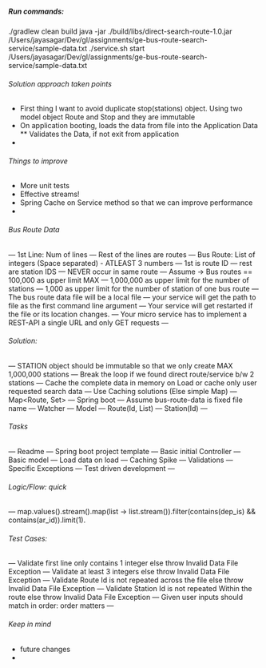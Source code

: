 ##### Run commands:
 ./gradlew clean build
java -jar ./build/libs/direct-search-route-1.0.jar /Users/jayasagar/Dev/gl/assignments/ge-bus-route-search-service/sample-data.txt
./service.sh start /Users/jayasagar/Dev/gl/assignments/ge-bus-route-search-service/sample-data.txt

###### Solution approach taken points
* First thing I want to avoid duplicate stop(stations) object. Using two model object Route and Stop and they are immutable 
* On application booting, loads the data from file into the Application Data
** Validates the Data, if not exit from application
* 

###### Things to improve
* More unit tests 
* Effective streams!
* Spring Cache on Service method so that we can improve performance
* 

###### Bus Route Data
— 1st Line: Num of lines
— Rest of the lines are routes
— Bus Route: List of integers (Space separated) - ATLEAST 3 numbers
	— 1st is route ID
	— rest are station IDS
	— NEVER occur in same route
	— Assume -> Bus routes == 100,000 as upper limit MAX
	— 1,000,000 as upper limit for the number of stations
	— 1,000 as upper limit for the number of station of one bus route
— The bus route data file will be a local file
— your service will get the path to file as the first command line argument
— Your service will get restarted if the file or its location changes.
— Your micro service has to implement a REST-API a single URL and only GET requests
— 

###### Solution:
— STATION object should be immutable so that we only create MAX 1,000,000 stations
— Break the loop if we found direct route/service b/w 2 stations
— Cache the complete data in memory on Load or cache only user requested search data
— Use Caching solutions (Else simple Map)
— Map<Route, Set<Stations>>
— Spring boot
— Assume bus-route-data is fixed file name
— Watcher 
— Model
	— Route(Id, List<Station>)
	— Station(Id)
—

###### Tasks
— Readme 
— Spring boot project template 
— Basic initial Controller
— Basic model
— Load data on load
— Caching Spike
— Validations
— Specific Exceptions 
— Test driven development
— 

###### Logic/Flow: quick
— map.values().stream().map(list<Stations> -> list.stream()).filter(contains(dep_is) && contains(ar_id)).limit(1).

###### Test Cases:
— Validate first line only contains 1 integer else throw Invalid Data File Exception
— Validate at least 3 integers else throw Invalid Data File Exception
— Validate Route Id is not repeated across the file else throw Invalid Data File Exception
— Validate Station Id is not repeated Within the route else throw Invalid Data File Exception
— Given user inputs should match in order: order matters
— 

###### Keep in mind
* future changes
* 